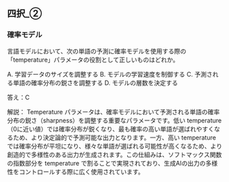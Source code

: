 ## 四択_②
### 確率モデル
言語モデルにおいて、次の単語の予測に確率モデルを使用する際の「temperature」パラメータの役割として正しいものはどれか。

A. 学習データのサイズを調整する
B. モデルの学習速度を制御する
C. 予測される単語の確率分布の鋭さを調整する
D. モデルの層数を決定する

答え：C

解説：
Temperature パラメータは、確率モデルにおいて予測される単語の確率分布の鋭さ（sharpness）を調整する重要なパラメータです。低い temperature（0に近い値）では確率分布が鋭くなり、最も確率の高い単語が選ばれやすくなるため、より決定論的で予測可能な出力となります。一方、高い temperature では確率分布が平坦になり、様々な単語が選ばれる可能性が高くなるため、より創造的で多様性のある出力が生成されます。この仕組みは、ソフトマックス関数の指数部分を temperature で割ることで実現されており、生成AIの出力の多様性をコントロールする際に広く使用されています。 